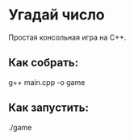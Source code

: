 # Угадай число

Простая консольная игра на C++.

## Как собрать:
g++ main.cpp -o game


## Как запустить:
./game
